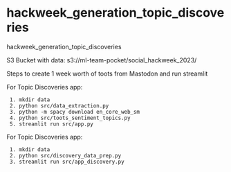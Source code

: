 # hackweek_generation_topic_discoveries
hackweek_generation_topic_discoveries


S3 Bucket with data: s3://ml-team-pocket/social_hackweek_2023/


Steps to create 1 week worth of toots from Mastodon and run streamlit


For Topic Discoveries app:
```
 1. mkdir data
 2. python src/data_extraction.py
 3. python -m spacy download en_core_web_sm
 4. python src/toots_sentiment_topics.py
 5. streamlit run src/app.py
```



For Topic Discoveries app:
```
 1. mkdir data
 2. python src/discovery_data_prep.py
 3. streamlit run src/app_discovery.py
```